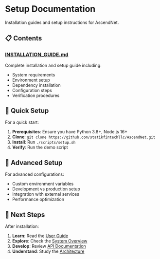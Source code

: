 # Setup Documentation

Installation guides and setup instructions for AscendNet.

## 📋 Contents

### [INSTALLATION_GUIDE.md](./INSTALLATION_GUIDE.md)
Complete installation and setup guide including:
- System requirements
- Environment setup
- Dependency installation
- Configuration steps
- Verification procedures

## 🚀 Quick Setup

For a quick start:

1. **Prerequisites**: Ensure you have Python 3.8+, Node.js 16+
2. **Clone**: `git clone https://github.com/statikfintechllc/AscendNet.git`
3. **Install**: Run `./scripts/setup.sh`
4. **Verify**: Run the demo script

## 🔧 Advanced Setup

For advanced configurations:
- Custom environment variables
- Development vs production setup
- Integration with external services
- Performance optimization

## 🔗 Next Steps

After installation:
1. **Learn**: Read the [User Guide](../user/USER_GUIDE.md)
2. **Explore**: Check the [System Overview](../guides/OVERVIEW.md)
3. **Develop**: Review [API Documentation](../api/)
4. **Understand**: Study the [Architecture](../architecture/)
